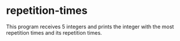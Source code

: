 # repetition-times
This program receives 5 integers and prints the integer with the most repetition times and its repetition times.
